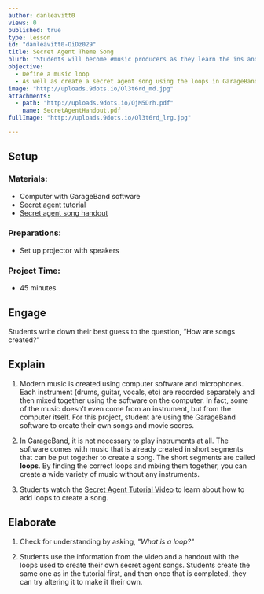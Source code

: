 ```yaml
---
author: danleavitt0
views: 0
published: true
type: lesson
id: "danleavitt0-OiDz029"
title: Secret Agent Theme Song
blurb: "Students will become #music producers as they learn the ins and outs of creating their own songs using #GarageBand."
objective: 
  - Define a music loop
  - As well as create a secret agent song using the loops in GarageBand
image: "http://uploads.9dots.io/Ol3t6rd_md.jpg"
attachments: 
  - path: "http://uploads.9dots.io/OjM5Drh.pdf"
    name: SecretAgentHandout.pdf
fullImage: "http://uploads.9dots.io/Ol3t6rd_lrg.jpg"

---
```


## Setup

### Materials:

- Computer with GarageBand software
- [Secret agent tutorial](https://www.youtube.com/watch?v=HMuQchbJRG0)
- [Secret agent song handout](http://uploads.9dots.io/OjM5Drh.pdf)

### Preparations:

- Set up projector with speakers

### Project Time:

- 45 minutes
 
## Engage

Students write down their best guess to the question, “How are songs created?”

## Explain

1. Modern music is created using computer software and microphones. Each instrument (drums, guitar, vocals, etc) are recorded separately and then mixed together using the software on the computer. In fact, some of the music doesn’t even come from an instrument, but from the computer itself. For this project, student are using the GarageBand software to create their own songs and movie scores.

2. In GarageBand, it is not necessary to play instruments at all. The software comes with music that is already created in short segments that can be put together to create a song. The short segments are called **loops**. By finding the correct loops and mixing them together, you can create a wide variety of music without any instruments.

3. Students watch the [Secret Agent Tutorial Video](https://www.youtube.com/watch?v=HMuQchbJRG0) to learn about how to add loops to create a song.

## Elaborate

1. Check for understanding by asking, _"What is a loop?"_

2. Students use the information from the video and a handout with the loops used to create their own secret agent songs. Students create the same one as in the tutorial first, and then once that is completed, they can try altering it to make it their own.
